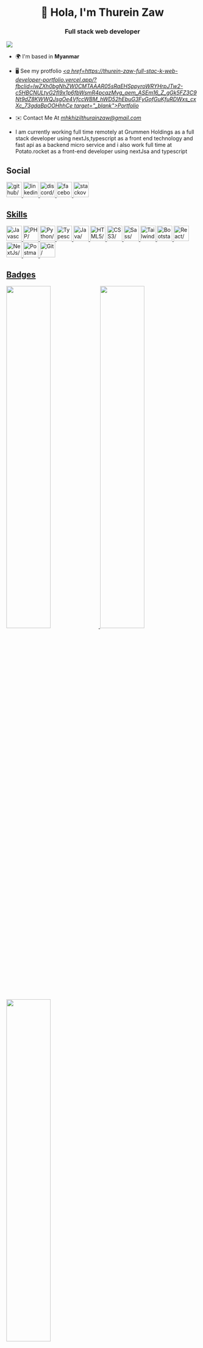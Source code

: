 <h1 align="center">👋 Hola, I'm Thurein Zaw</h1>

<h3 align="center">Full stack web developer</h3>

<img  src="https://github-profile-trophy.vercel.app/?username=mhkhizil&label=Profile%20views&color=0e75b6&style=flat"/>

 - 🌍 I'm based in **Myanmar**
- 🖥️ See my protfolio *<u><a href=https://thurein-zaw-full-stac-k-web-developer-portfolio.vercel.app/?fbclid=IwZXh0bgNhZW0CMTAAAR05sRaEHSppyroWRYHrpJTw2-c5HBCNULtyG2fl9x1p6fbWsmR4pcqzMvg_aem_ASEm16_Z_gGk5FZ3C9Nt9dZ8KWWQJsgOe4VfccWBM_hWD52hEbuG3FyGofGuKfuRDWxs_cxXc_73gdaBpOOHhhCe target="_blank">Portfolio</a></u>*
- ✉️ Contact Me At *<u><a href=mailto:mhkhizilthurainzaw@gmail.com target="_blank">mhkhizilthurainzaw@gmail.com</a></u>*


- I am currently working full time remotely at Grummen Holdings as a full stack developer using nextJs,typescript as a front end technology and fast api as a backend micro service and i also work full time at Potato.rocket as a front-end developer using nextJsa and typescript
<h2>Social</h2>
<a href="https://www.github.com/mhkhizil" target="_blank" ><img src="https://res.cloudinary.com/dreamlist/image/upload/v1676730434/ease-prof/social/github-tile_gsrozh.svg" height="40" width="40" alt=github/>
<a href="https://www.linkedin.com/in/thurein-zaw-62ab73291" target="_blank" ><img src="https://res.cloudinary.com/dreamlist/image/upload/v1676730564/ease-prof/social/linkedin-tile_jaz1sv.svg" height="40" width="40" alt=linkedin/>
<a href="https://discord.com/users/thureinzaw" target="_blank" ><img src="https://res.cloudinary.com/dreamlist/image/upload/v1676730718/ease-prof/social/discord-icon-svgrepo-com_wuyhta.svg" height="40" width="40" alt=discord/>
<a href="https://www.facebook.com/khizil/" target="_blank" ><img src="https://res.cloudinary.com/dreamlist/image/upload/v1676730776/ease-prof/social/facebook-tile_ohluug.svg" height="40" width="40" alt=facebook/>
<a href="https://www.stackoverflow.com/users/18001133/mh-khizil" target="_blank" ><img src="https://res.cloudinary.com/dreamlist/image/upload/v1676731089/ease-prof/social/stackoverflow-tile_h07xxl.svg" height="40" width="40" alt=stackoverflow/>

<h2>Skills</h2>
<a href="https://developer.mozilla.org/en-US/docs/Web/JavaScript" target="_blank" ><img src="https://res.cloudinary.com/dreamlist/image/upload/v1676609805/ease-prof/programming%20languages/javascript_zl26n3.svg" height="40" width="40" alt=Javascript/>
<a href="https://www.php.net/" target="_blank" ><img src="https://res.cloudinary.com/dreamlist/image/upload/v1676728606/ease-prof/programming%20languages/php-icon_l6wqva.svg" height="40" width="40" alt=PHP/>
<a href="https://www.python.org/" target="_blank" ><img src="https://res.cloudinary.com/dreamlist/image/upload/v1676609806/ease-prof/programming%20languages/python_e8bquv.svg" height="40" width="40" alt=Python/>
<a href="https://www.typescriptlang.org/" target="_blank" ><img src="https://res.cloudinary.com/dreamlist/image/upload/v1676609806/ease-prof/programming%20languages/typescript_yy0l4p.svg" height="40" width="40" alt=Typescript/>
<a href="https://www.oracle.com/java/" target="_blank" ><img src="https://res.cloudinary.com/dreamlist/image/upload/v1676727028/ease-prof/programming%20languages/java-icon_ksqmpo.svg" height="40" width="40" alt=Java/>
<a href="https://developer.mozilla.org/en-US/docs/Glossary/HTML5" target="_blank" ><img src="https://res.cloudinary.com/dreamlist/image/upload/v1676609810/ease-prof/others/html_lk2f50.svg" height="40" width="40" alt=HTML5/>
<a href="https://www.w3.org/TR/CSS/#css" target="_blank" ><img src="https://res.cloudinary.com/dreamlist/image/upload/v1676609810/ease-prof/others/css_ebnigo.svg" height="40" width="40" alt=CSS3/>
<a href="https://sass-lang.com/" target="_blank" ><img src="https://res.cloudinary.com/dreamlist/image/upload/v1676728717/ease-prof/programming%20languages/sass-1_e2j4kh.svg" height="40" width="40" alt=Sass/>
<a href="https://tailwindcss.com/" target="_blank" ><img src="https://res.cloudinary.com/dreamlist/image/upload/v1676728764/ease-prof/programming%20languages/tailwindcss_ypanrz.svg" height="40" width="40" alt=TailwindCSS/>
<a href="https://getbootstrap.com/" target="_blank" ><img src="https://res.cloudinary.com/dreamlist/image/upload/v1676609812/ease-prof/frameworks/boostrap_tlv0am.svg" height="40" width="40" alt=Bootstarp/>
<a href="https://reactjs.org/" target="_blank" ><img src="https://res.cloudinary.com/dreamlist/image/upload/v1676609814/ease-prof/frameworks/react_cbllza.svg" height="40" width="40" alt=React/>
<a href="https://nextjs.org/docs" target="_blank" ><img src="https://res.cloudinary.com/dreamlist/image/upload/v1676728805/ease-prof/programming%20languages/next-js_dx85pb.svg" height="40" width="40" alt=NextJs/>
<a href="https://www.postman.com/" target="_blank" ><img src="https://res.cloudinary.com/dreamlist/image/upload/v1676726456/ease-prof/others/postman_ks3gcy.svg" height="40" width="40" alt=Postman/>
<a href="https://git-scm.com/" target="_blank" ><img src="https://res.cloudinary.com/dreamlist/image/upload/v1676726456/ease-prof/others/git_xzurom.svg" height="40" width="40" alt=Git/>

<h2>Badges</h2>
<img width="48%" src="https://github-readme-stats.vercel.app/api?username=mhkhizil&show_icons=true&theme=dark"/>
<img width="48%" src="https://github-readme-streak-stats.herokuapp.com/?user=mhkhizil&theme=dark"/>
<img width="48%" src="https://github-readme-stats.vercel.app/api/top-langs/?username=mhkhizil&layout=compact&theme=dark"/>


